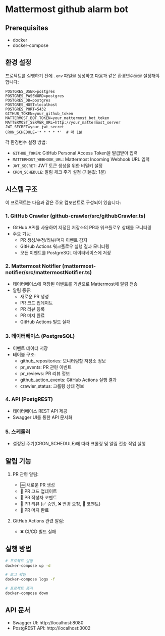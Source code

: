 # Mattermost github alarm bot

## Prerequisites
- docker
- docker-compose

## 환경 설정

프로젝트를 실행하기 전에 `.env` 파일을 생성하고 다음과 같은 환경변수들을 설정해야 합니다:

```env
POSTGRES_USER=postgres
POSTGRES_PASSWORD=postgres
POSTGRES_DB=postgres
POSTGRES_HOST=localhost
POSTGRES_PORT=5432 
GITHUB_TOKEN=your_github_token
MATTERMOST_BOT_TOKEN=your_mattermost_bot_token
MATTERMOST_SERVER_URL=http://your_mattermost_server
JWT_SECRET=your_jwt_secret
CRON_SCHEDULE='* * * * *'  # 매 1분 
```

각 환경변수 설정 방법:
- `GITHUB_TOKEN`: GitHub Personal Access Token을 발급받아 입력
- `MATTERMOST_WEBHOOK_URL`: Mattermost Incoming Webhook URL 입력
- `JWT_SECRET`: JWT 토큰 생성을 위한 비밀키 설정
- `CRON_SCHEDULE`: 알림 체크 주기 설정 (기본값: 1분)

## 시스템 구조

이 프로젝트는 다음과 같은 주요 컴포넌트로 구성되어 있습니다:

### 1. GitHub Crawler (github-crawler/src/githubCrawler.ts)
- GitHub API를 사용하여 지정된 저장소의 PR과 워크플로우 상태를 모니터링
- 주요 기능:
  - PR 생성/수정/리뷰/머지 이벤트 감지
  - GitHub Actions 워크플로우 실행 결과 모니터링
  - 모든 이벤트를 PostgreSQL 데이터베이스에 저장

### 2. Mattermost Notifier (mattermost-notifier/src/mattermostNotifier.ts)
- 데이터베이스에 저장된 이벤트를 기반으로 Mattermost에 알림 전송
- 알림 종류:
  - 새로운 PR 생성
  - PR 코드 업데이트
  - PR 리뷰 등록
  - PR 머지 완료
  - GitHub Actions 빌드 실패

### 3. 데이터베이스 (PostgreSQL)
- 이벤트 데이터 저장
- 테이블 구조:
  - github_repositories: 모니터링할 저장소 정보
  - pr_events: PR 관련 이벤트
  - pr_reviews: PR 리뷰 정보
  - github_action_events: GitHub Actions 실행 결과
  - crawler_status: 크롤링 상태 정보

### 4. API (PostgREST)
- 데이터베이스 REST API 제공
- Swagger UI를 통한 API 문서화

### 5. 스케줄러
- 설정된 주기(CRON_SCHEDULE)에 따라 크롤링 및 알림 전송 작업 실행

## 알림 기능

1. PR 관련 알림:
   - 🆕 새로운 PR 생성
   - 📝 PR 코드 업데이트
   - 💬 PR 작성자 코멘트
   - 👀 PR 리뷰 (✅ 승인, ❌ 변경 요청, 💭 코멘트)
   - 🎉 PR 머지 완료

2. GitHub Actions 관련 알림:
   - ❌ CI/CD 빌드 실패

## 실행 방법

```bash
# 프로젝트 실행
docker-compose up -d

# 로그 확인
docker-compose logs -f

# 프로젝트 중지
docker-compose down
```

## API 문서
- Swagger UI: http://localhost:8080
- PostgREST API: http://localhost:3002
